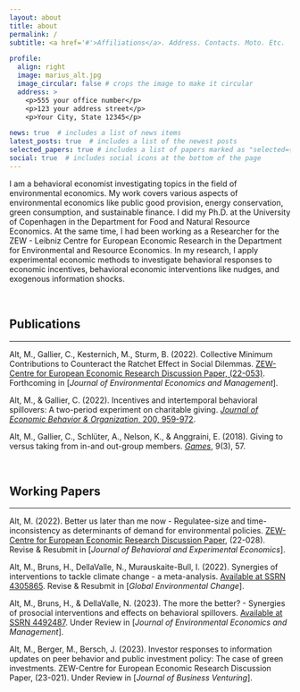 ```yaml
---
layout: about
title: about
permalink: /
subtitle: <a href='#'>Affiliations</a>. Address. Contacts. Moto. Etc.

profile:
  align: right
  image: marius_alt.jpg
  image_circular: false # crops the image to make it circular
  address: >
    <p>555 your office number</p>
    <p>123 your address street</p>
    <p>Your City, State 12345</p>

news: true  # includes a list of news items
latest_posts: true  # includes a list of the newest posts
selected_papers: true # includes a list of papers marked as "selected={true}"
social: true  # includes social icons at the bottom of the page
---
```


I am a behavioral economist investigating topics in the field of environmental economics. My work covers various aspects of environmental economics like public good provision, energy conservation, green consumption, and sustainable finance. I did my Ph.D. at the University of Copenhagen in the Department for Food and Natural Resource Economics. At the same time, I had been working as a Researcher for the ZEW - Leibniz Centre for European Economic Research in the Department for Environmental and Resource Economics. In my research, I apply experimental economic methods to investigate behavioral responses to economic incentives, behavioral economic interventions like nudges, and exogenous information shocks.


&nbsp;
&nbsp;

## Publications
------
Alt, M., Gallier, C., Kesternich, M., Sturm, B. (2022). Collective Minimum Contributions to Counteract  the Ratchet Effect in Social Dilemmas. [ZEW-Centre for European Economic Research Discussion Paper, (22-053)](https://madoc.bib.uni-mannheim.de/63742/1/dp22053.pdf). Forthcoming in [_Journal of Environmental Economics and Management_].

Alt, M., & Gallier, C. (2022). Incentives and intertemporal behavioral spillovers: A two-period experiment on charitable giving. [_Journal of Economic Behavior & Organization_, 200, 959-972](https://www.sciencedirect.com/science/article/pii/S0167268122001895?casa_token=J_iiqHYhkTsAAAAA:6hsak05m1pJmUIjFsCyBnakSPVpueSFYAwhVj3KwwbTpVgugHuHMbkYNka3Xzge6WEM5xpJbOzyD).

Alt, M., Gallier, C., Schlüter, A., Nelson, K., & Anggraini, E. (2018). Giving to versus taking from in-and out-group members. [_Games_](https://www.mdpi.com/2073-4336/9/3/57), 9(3), 57.

&nbsp;

## Working Papers
------
Alt, M. (2022). Better us later than me now - Regulatee-size and time-inconsistency as determinants of demand for environmental policies. [ZEW-Centre for European Economic Research Discussion Paper](https://www.econstor.eu/bitstream/10419/261380/1/1811215971.pdf), (22-028). Revise & Resubmit in [_Journal of Behavioral and Experimental Economics_].

Alt, M., Bruns, H., DellaValle, N., Murauskaite-Bull, I. (2022). Synergies of interventions to tackle climate change - a meta-analysis. [Available at SSRN 4305865](https://papers.ssrn.com/sol3/papers.cfm?abstract_id=4305865). Revise & Resubmit in [_Global Environmental Change_].

Alt, M., Bruns, H., & DellaValle, N. (2023). The more the better? - Synergies of prosocial interventions and effects on behavioral spillovers. [Available at SSRN 4492487](https://papers.ssrn.com/sol3/papers.cfm?abstract_id=4492487sch). Under Review in [_Journal of Environmental Economics and Management_].

Alt, M., Berger, M., Bersch, J. (2023). Investor responses to information updates on peer behavior and public investment policy: The case of green investments. ZEW-Centre for European Economic Research Discussion Paper, (23-021). Under Review in [_Journal of Business Venturing_].

